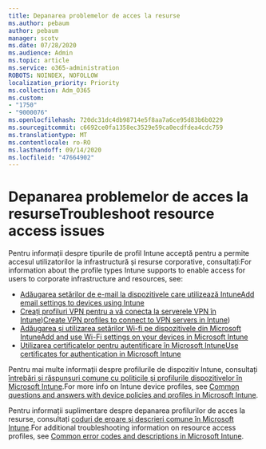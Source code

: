 ```yaml
---
title: Depanarea problemelor de acces la resurse
ms.author: pebaum
author: pebaum
manager: scotv
ms.date: 07/28/2020
ms.audience: Admin
ms.topic: article
ms.service: o365-administration
ROBOTS: NOINDEX, NOFOLLOW
localization_priority: Priority
ms.collection: Adm_O365
ms.custom:
- "1750"
- "9000076"
ms.openlocfilehash: 720dc31dc4db98714e5f8aa7a6ce95d83b6b0229
ms.sourcegitcommit: c6692ce0fa1358ec3529e59ca0ecdfdea4cdc759
ms.translationtype: MT
ms.contentlocale: ro-RO
ms.lasthandoff: 09/14/2020
ms.locfileid: "47664902"
---
```

# <a name="troubleshoot-resource-access-issues"></a><span data-ttu-id="c9827-102">Depanarea problemelor de acces la resurse</span><span class="sxs-lookup"><span data-stu-id="c9827-102">Troubleshoot resource access issues</span></span>

<span data-ttu-id="c9827-103">Pentru informații despre tipurile de profil Intune acceptă pentru a permite accesul utilizatorilor la infrastructură și resurse corporative, consultați:</span><span class="sxs-lookup"><span data-stu-id="c9827-103">For information about the profile types Intune supports to enable access for users to corporate infrastructure and resources, see:</span></span>

- [<span data-ttu-id="c9827-104">Adăugarea setărilor de e-mail la dispozitivele care utilizează Intune</span><span class="sxs-lookup"><span data-stu-id="c9827-104">Add email settings to devices using Intune</span></span>](https://docs.microsoft.com/intune/email-settings-configure)
- <span data-ttu-id="c9827-105">[Creați profiluri VPN pentru a vă conecta la serverele VPN în Intune](https://docs.microsoft.com/intune/vpn-settings-configure))</span><span class="sxs-lookup"><span data-stu-id="c9827-105">[Create VPN profiles to connect to VPN servers in Intune](https://docs.microsoft.com/intune/vpn-settings-configure))</span></span>
- [<span data-ttu-id="c9827-106">Adăugarea și utilizarea setărilor Wi-fi pe dispozitivele din Microsoft Intune</span><span class="sxs-lookup"><span data-stu-id="c9827-106">Add and use Wi-Fi settings on your devices in Microsoft Intune</span></span>](https://docs.microsoft.com/intune/wi-fi-settings-configure)
- [<span data-ttu-id="c9827-107">Utilizarea certificatelor pentru autentificare în Microsoft Intune</span><span class="sxs-lookup"><span data-stu-id="c9827-107">Use certificates for authentication in Microsoft Intune</span></span>](https://docs.microsoft.com/intune/certificates-configure)

<span data-ttu-id="c9827-108">Pentru mai multe informații despre profilurile de dispozitiv Intune, consultați [întrebări și răspunsuri comune cu politicile și profilurile dispozitivelor în Microsoft Intune](https://docs.microsoft.com/intune/device-profile-troubleshoot).</span><span class="sxs-lookup"><span data-stu-id="c9827-108">For more info on Intune device profiles, see [Common questions and answers with device policies and profiles in Microsoft Intune](https://docs.microsoft.com/intune/device-profile-troubleshoot).</span></span>

<span data-ttu-id="c9827-109">Pentru informații suplimentare despre depanarea profilurilor de acces la resurse, consultați [coduri de eroare și descrieri comune în Microsoft Intune](https://docs.microsoft.com/intune/troubleshoot-company-resource-access-problems).</span><span class="sxs-lookup"><span data-stu-id="c9827-109">For additional troubleshooting information on resource access profiles, see [Common error codes and descriptions in Microsoft Intune](https://docs.microsoft.com/intune/troubleshoot-company-resource-access-problems).</span></span>